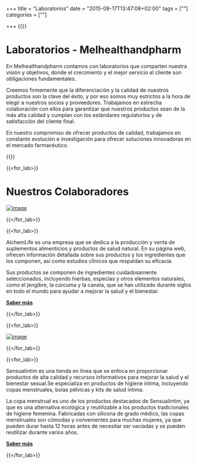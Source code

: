 +++
title = "Laboratorios"
date = "2015-09-17T13:47:08+02:00"
tags = [""]
categories = [""]

+++
{{<tex sty="sans-serif" size="1.2em">}}
# Laboratorios - Melhealthandpharm

En Melhealthandpharm contamos con laboratorios que comparten nuestra visión y objetivos, donde el crecimiento y el mejor servicio al cliente son obligaciones fundamentales.

Creemos firmemente que la diferenciación y la calidad de nuestros productos son la clave del éxito, y por eso somos muy estrictos a la hora de elegir a nuestros socios y proveedores. Trabajamos en estrecha colaboración con ellos para garantizar que nuestros productos sean de la más alta calidad y cumplan con los estándares regulatorios y de satisfacción del cliente final.

En nuestro compromiso de ofrecer productos de calidad, trabajamos en constante evolución e investigación para ofrecer soluciones innovadoras en el mercado farmacéutico.

{{</tex>}}


{{<for_lab>}}
 

# Nuestros Colaboradores



[![image](/img/clients/logoalch111.png)](https://www.alchemlife.es/)

{{</for_lab>}}


{{<for_lab>}}

   AlchemLife es una empresa que se dedica a la producción y venta de suplementos alimenticios y productos de salud natural. En su página web, ofrecen información detallada sobre sus productos y los ingredientes que los componen, así como estudios clínicos que respaldan su eficacia.

   Sus productos se componen de ingredientes cuidadosamente seleccionados, incluyendo hierbas, especias y otros elementos naturales, como el jengibre, la cúrcuma y la canela, que se han utilizado durante siglos en todo el mundo para ayudar a mejorar la salud y el bienestar. 
   
   [**Saber más**](https://www.alchemlife.es/)

{{</for_lab>}}

{{<for_lab>}}

[![image](/img/clients/333(1).png)](https://sensualintim.com/)
   

{{</for_lab>}}

{{<for_lab>}}

  Sensualintim es una tienda en línea que se enfoca en proporcionar productos de alta calidad y recursos informativos para mejorar la salud y el bienestar sexual.Se especializa en productos de higiene íntima, incluyendo copas menstruales, bolas pélvicas y kits de salud íntima.
    
  La copa menstrual es uno de los productos destacados de Sensualintim, ya que es una alternativa ecológica y reutilizable a los productos tradicionales de higiene femenina. Fabricadas con silicona de grado médico, las copas menstruales son cómodas y convenientes para muchas mujeres, ya que pueden durar hasta 12 horas antes de necesitar ser vaciadas y se pueden reutilizar durante varios años.

  [**Saber más**](https://www.alchemlife.es/)

  
{{</for_lab>}}
  
